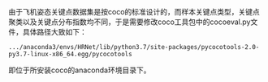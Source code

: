 由于飞机姿态关键点数据集是按coco的标准设计的，而样本关键点类型，关键点聚类以及关键点分布指数均不同，于是需要修改coco工具包中的cocoeval.py文件，具体路径大致如下：

`.../anaconda3/envs/HRNet/lib/python3.7/site-packages/pycocotools-2.0-py3.7-linux-x86_64.egg/pycocotools`

即位于所安装coco的anaconda环境目录下。